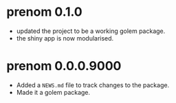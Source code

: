 # prenom 0.1.0

* updated the project to be a working golem package.
* the shiny app is now modularised.

# prenom 0.0.0.9000

* Added a `NEWS.md` file to track changes to the package.
* Made it a golem package.
